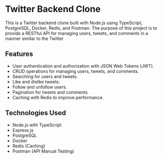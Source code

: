# Twitter Backend Clone

This is a Twitter backend clone built with Node.js using TypeScript, PostgreSQL, Docker, Redis, and Postman. The purpose of this project is to provide a RESTful API for managing users, tweets, and comments in a manner similar to the Twitter

## Features

* User authentication and authorization with JSON Web Tokens (JWT).
* CRUD operations for managing users, tweets, and comments.
* Searching for users and tweets.
* Like and dislike tweets.
* Follow and unfollow users.
* Pagination for tweets and comments.
* Caching with Redis to improve performance.

## Technologies Used

* Node.js with TypeScript
* Express.js
* PostgreSQL
* Docker
* Redis (Caching)
* Postman (API Manual Testing)
